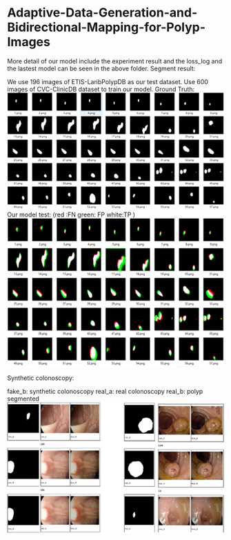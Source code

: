 # Adaptive-Data-Generation-and-Bidirectional-Mapping-for-Polyp-Images
More detail of our model include the experiment result and the loss_log and the lastest model can be seen in the above folder. 
Segment result:

We use 196 images of ETIS-LaribPolypDB as our test dataset. Use 600 images of CVC-ClinicDB dataset to train our model.
Ground Truth:
![image](https://github.com/qiqi7788/Adaptive-Data-Generation-and-Bidirectional-Mapping-for-Polyp-Images/blob/master/images/1.png)
Our model test: (red :FN green: FP white:TP )
![image](https://github.com/qiqi7788/Adaptive-Data-Generation-and-Bidirectional-Mapping-for-Polyp-Images/blob/master/images/2.png)

Synthetic colonoscopy:

fake_b: synthetic colonoscopy real_a: real colonoscopy real_b: polyp segmented
![image](https://github.com/qiqi7788/Adaptive-Data-Generation-and-Bidirectional-Mapping-for-Polyp-Images/blob/master/images/3.png)

